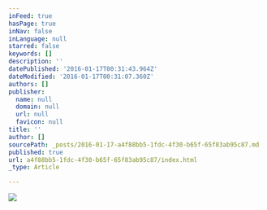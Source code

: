 ```yaml
---
inFeed: true
hasPage: true
inNav: false
inLanguage: null
starred: false
keywords: []
description: ''
datePublished: '2016-01-17T00:31:43.964Z'
dateModified: '2016-01-17T00:31:07.360Z'
authors: []
publisher:
  name: null
  domain: null
  url: null
  favicon: null
title: ''
author: []
sourcePath: _posts/2016-01-17-a4f88bb5-1fdc-4f30-b65f-65f83ab95c87.md
published: true
url: a4f88bb5-1fdc-4f30-b65f-65f83ab95c87/index.html
_type: Article

---
```

![](https://the-grid-user-content.s3-us-west-2.amazonaws.com/681564fa-9f78-4ecd-9798-719bec369fcc.JPG)